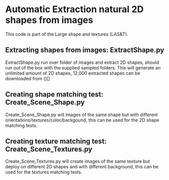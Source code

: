 # Automatic Extraction natural 2D shapes from images 
This code is part of the Large shape and textures (LAS&T).
## Extracting shapes from images: ExtractShape.py

ExtractShape.py run over folder of images and extract 2D shapes, should run out of the box with the supplied sampled folders.
This will generate an unlimited amount of 2D shapes, 12,000 extracted shapes can be downloaded from ()[]  

## Creating shape matching test: Create_Scene_Shape.py

Create_Scene_Shape.py will images of the same shape but with different orientations/textures/color/backgound, this can be used for the 2D shape matching tests.

## Creating texture matching test: Create_Scene_Textures.py

Create_Scene_Textures.py will create images of the same texture but deploy on different 2D shapes and with different background, this can be used for the textures matching tests. 
